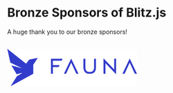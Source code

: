 # Bronze Sponsors of Blitz.js

A huge thank you to our bronze sponsors!

<br>

<a aria-label="Fauna" href="https://dashboard.fauna.com/accounts/register?utm_source=BlitzJS&utm_medium=sponsorship&utm_campaign=BlitzJS_Sponsorship_2020">
<img alt="" src="https://raw.githubusercontent.com/blitz-js/blitz/fauna/assets/Fauna_Logo_Blue.png" width="300px">
</a>
